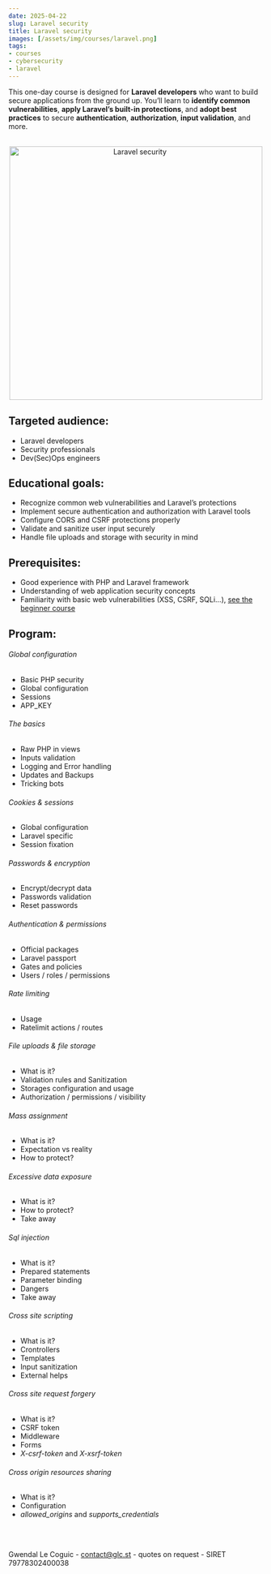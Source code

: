 ```yaml
---
date: 2025-04-22
slug: Laravel security
title: Laravel security
images: [/assets/img/courses/laravel.png]
tags:
- courses
- cybersecurity
- laravel
---
```


This one-day course is designed for __Laravel developers__ who want to build secure applications from the ground up. You’ll learn to __identify common vulnerabilities__, __apply Laravel’s built-in protections__, and __adopt best practices__ to secure __authentication__, __authorization__, __input validation__, and more.
<!--more-->

<br>
<center>
    <img src="/assets/img/courses/laravel.png" alt="Laravel security" width="500" />
</center>


## Targeted audience:

- Laravel developers
- Security professionals
- Dev(Sec)Ops engineers


## Educational goals:
- Recognize common web vulnerabilities and Laravel’s protections
- Implement secure authentication and authorization with Laravel tools
- Configure CORS and CSRF protections properly
- Validate and sanitize user input securely
- Handle file uploads and storage with security in mind


## Prerequisites:
- Good experience with PHP and Laravel framework
- Understanding of web application security concepts
- Familiarity with basic web vulnerabilities (XSS, CSRF, SQLi...), [see the beginner course](/courses/hacking-and-web-application-security/)


## Program:
###### Global configuration
- Basic PHP security
- Global configuration
- Sessions
- APP_KEY

###### The basics
- Raw PHP in views
- Inputs validation
- Logging and Error handling
- Updates and Backups
- Tricking bots

###### Cookies & sessions
- Global configuration
- Laravel specific
- Session fixation

###### Passwords & encryption
- Encrypt/decrypt data
- Passwords validation
- Reset passwords

###### Authentication & permissions
- Official packages
- Laravel passport
- Gates and policies
- Users / roles / permissions

###### Rate limiting
- Usage
- Ratelimit actions / routes

###### File uploads & file storage
- What is it?
- Validation rules and Sanitization
- Storages configuration and usage
- Authorization / permissions / visibility

###### Mass assignment
- What is it?
- Expectation vs reality
- How to protect?

###### Excessive data exposure
- What is it?
- How to protect?
- Take away

###### Sql injection
- What is it?
- Prepared statements
- Parameter binding
- Dangers
- Take away

###### Cross site scripting
- What is it?
- Crontrollers
- Templates
- Input sanitization
- External helps

###### Cross site request forgery
- What is it?
- CSRF token
- Middleware
- Forms
- _X-csrf-token_ and _X-xsrf-token_

###### Cross origin resources sharing
- What is it?
- Configuration
- _allowed_origins_ and _supports_credentials_

<br><br>

Gwendal Le Coguic - <a href="mailto:contact@glc.st" target="_blank">contact@glc.st</a> - quotes on request - SIRET 79778302400038
